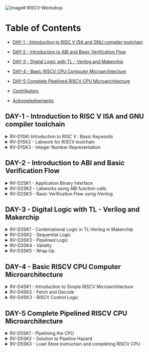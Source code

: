 ![image](https://github.com/Sushma-Ravindra/RISCV-Workshop/assets/141133883/6e00d042-05e0-4464-ac2d-5ac51bea3e46)# RISCV-Workshop
# Table of Contents
  - [DAY-1 - Introduction to RISC V ISA and GNU compiler toolchain](#day-1---introduction-to-risc-v-isa-and-gnu-compiler-toolchain)
  - [DAY-2 - Introduction to ABI and Basic Verification Flow](#day-2---introduction-to-abi-and-basic-verification-flow)
  - [DAY-3 - Digital Logic with TL - Verilog and Makerchip](#day-3---digital-logic-with-tl---verilog-and-makerchip)
  - [DAY-4 - Basic RISCV CPU Computer Microarchitecture](#day-4---basic-riscv-cpu-computer-microarchitecture)
  - [DAY-5 Complete Pipelined RISCV CPU Microarchitecture](#day-5-complete-pipelined-riscv-cpu-microarchitecture)


  - [Contributors](#contributors)
  - [Acknowledgements](#acknowledgements)



## DAY-1 - Introduction to RISC V ISA and GNU compiler toolchain


<details>
 <summary>
    RV-D1SKI Introduction to RISC V : Basic Keywords
 </summary>

## RV-D1SKI L1 Introduction 

ISA in layman terms is the language of the computers. If there is a code snippet that needs to be implemented on a harware, it has to be first converted to machine instructions furthermore into binary format. The higher level program(c) will be converted to an RTL and then subsequently mapped onto the hardware. An Instruction Set Architecture (ISA) is part of the abstract model of a computer that defines how the CPU is controlled by the software. The ISA acts as an interface between the hardware and the software, specifying both what the processor is capable of doing as well as how it gets done.


## RV_D1SK1_L2_From Apps To Hardware

Even the apps that are used so widely, are ultimately run on a hardware. This is done with the help of an intermidiate system called **system software** . It comprises of OS, kernel,compilers and assemblers. 

<img width="1440" alt="Screenshot 2023-08-17 at 4 11 54 PM" src="https://github.com/Sushma-Ravindra/IIITB-ASIC-1/assets/141133883/b4de1c2b-f427-4183-86c3-835d3d0f0f42">

_Compiler_: In computing, a compiler is a computer program that translates computer code written in one programming language (the source language) into another language (the target language). The name "compiler" is primarily used for programs that translate source code from a high-level programming language to a low-level programming language (e.g. assembly language, object code, or machine code) to create an executable program ie exe file. 


_Assembler_ : An assembler is a type of computer program that takes in basic instructions and converts them into a pattern of bits that the computer's processor can use to perform basic operations. The assembler's job is to convert assembler or assembly language code into machine code that the computer can then read and execute.


_Architecture of the computer_ : So architecture or ISA is the abstract interface between higher languages and generated machine level instructions by the compiler.

<img width="1440" alt="Screenshot 2023-08-17 at 4 10 56 PM" src="https://github.com/Sushma-Ravindra/IIITB-ASIC-1/assets/141133883/f2990f36-d867-453c-afd6-4f2a54730975">


Now, for the hardware to read instructions from the bit stream, there is need for RTL languages that further synthesis the instruction received from higher level languages into a netlist which can be implemented on the hardware.

<img width="1440" alt="Screenshot 2023-08-17 at 4 11 54 PM" src="https://github.com/Sushma-Ravindra/IIITB-ASIC-1/assets/141133883/1ee3f21b-2dc7-44f6-8a05-f552931af168">


## RV_D1SK1_L3_Detailed Description Of Course Content 

Beginning with basic C codes for integer addition and operations. Demo of the course content is given taking the mentioned code as example.

1) Pseudo Instructions: mv, ld, li.
2) Base Integer Instructions: Also called RV64i :  addi, lui , auipc. 64 bit refers to the data size it is operating on.
3) Multipy extenstion : RV64m : mulw , divw.
4) Single and Double Precision Floating point Extention : RV64F and RV64D : fsd, fmul.

Following are the few additional topics to be covered in the course.


_Application Binary Interface_
_Memory Allocation and Data Pointer_
_Signed and Unsigned Integer representation_

</details>




<details>
 <summary>
    RV-D1SK2 - Labwork for RISCV toolchain
 </summary>

## RV-D1SK2 - L1 - C Program to compute sum from 1 to N. 

Open a file named sum_1_to_n. using leafpad editor.
```
  $leafpad sum_1_to_n.c

```

Write your C code for sum of numbers from 1 to n (say n =9).
Compile using GNU compiler.
 ```
 $gcc sum_1_to_n.c

```

Run the compiled object file (Default object file formed with the name a.out). 

```
  $./a/out

```

## RV-D1SK2 - L2 - C - GCC Compile and Disassemble.

Since we have previously created our sum_1_to_n.c program file, now to run the same program using RISC-V simulator:

```
$riscv64-unknown-elf-gcc -O1 -mabi=lp64 -march=rv64i -o sum_1_to_n.o sum_1_to_n.c

```
Command info: riscv64-unknown-elf-gcc => RISC-V compiler , -Ofast => Compiler option (Various compiler options like -O1, -o1, -Ofast) , -mabi=lp64 => ABI of long int pointer , -march=rv64i => architecture-64bit , -o => output , sum_1_to_n.o => object file , sum_1_to_n.c => C program file

In order to see what is the assembly code for the C program that is run ,i.e to see the disassembled file, run the following in a new tab in the terminal:
```
$riscv64-unknown-elf-objdump -d sum_1_to_n.o | less

```

The same C program is now compiled using RISC-V toolchain. Spike simulator is used to run the object file , and also as a debugger.
```
  $ riscv64-unknown-elf-gcc -O1 -mabi=lp64 -march=rv64i -o sum1ton.o sum1ton.c
  $ riscv64-unknown-elf-objdump -d sum1ton.o | less
  # different command 
  $ riscv64-unknown-elf-gcc -Ofast -mabi=lp64 -march=rv64i -o sum1ton.o sum1ton.c
  $ riscv64-unknown-elf-objdump -d sum1ton.o | less
  $ spike pk sum1ton.o
```
![Screenshot from 2023-08-22 22-13-45](https://github.com/Sushma-Ravindra/RISCV-Workshop/assets/141133883/ce0fb07c-2f8d-4d52-aabb-66b9443aadda)
![Screenshot from 2023-08-22 22-18-50](https://github.com/Sushma-Ravindra/RISCV-Workshop/assets/141133883/bbdd8ce7-5785-46c7-aa7d-2d11b618bd29)
![Screenshot from 2023-08-22 22-21-24](https://github.com/Sushma-Ravindra/RISCV-Workshop/assets/141133883/4d0c659d-9e10-4303-af5b-94e5db98c176)
![Screenshot from 2023-08-22 22-25-45](https://github.com/Sushma-Ravindra/RISCV-Workshop/assets/141133883/96a29653-e7d3-4184-9f63-f714ac15c216)



## RV-D1SK2 - L3 - Spike Simulation and Debug.


Some data representation terms we use:
Byte - A byte is a fundamental unit of digital information that consists of a group of eight bits.
Word - A word is a basic unit of data that a processor can operate on in a single instruction. It typically corresponds to the natural data width of the processor's architecture. In RISC-V Word is of length 32bits.
Double Word - In computer architecture and data representation, a "double word" is a term used to describe a unit of data that is twice the size of a "word." In RISC-V Double word is of length 64bits.
Most Significant bit(MSB) - MSB stands for "Most Significant Bit." It is a term used in digital systems and binary representation to refer to the bit in a binary number that holds the highest positional value.
Least Significant bit(LSB) - LSB stands for "Least Significant Bit." It is the term used in binary representation to refer to the bit in a binary number that holds the lowest positional value. In other words, the Least Significant Bit is the rightmost bit in a binary representation.

![Screenshot from 2023-08-22 22-54-56](https://github.com/Sushma-Ravindra/RISCV-Workshop/assets/141133883/b4b26952-5c68-4547-887a-b7f709ac2f89)

The total unsigned numbers we can form using n-bits is given as : 2^(n) - 1.
We use 2's complement representation to represent the negative numbers.
For signed representation, the MSB bit indicated the sign of the number. If MSB=0, it is a positive number and MSB=1 indicates a negative number.



    In signed representation of binary numbers, the range of positive numbers we can represent using n-bits is: 0 to (2^(n-1) - 1) and the range of negative numbers is: -1 to -2^(n-1).
    
![Screenshot from 2023-08-22 22-56-53](https://github.com/Sushma-Ravindra/RISCV-Workshop/assets/141133883/7b74a7a7-24c7-41e9-b417-04c1a426894e)


    

</details>

<details>
 <summary>
    RV-D1SK3 - Integer Number Representation
 </summary>


## RV-D1SK3 - L1 - 64 bit Number System for Unsigned Numbers

Some data representation terms we use:
Byte - A byte is a fundamental unit of digital information that consists of a group of eight bits.
Word - A word is a basic unit of data that a processor can operate on in a single instruction. It typically corresponds to the natural data width of the processor's architecture. In RISC-V Word is of length 32bits.
Double Word - In computer architecture and data representation, a "double word" is a term used to describe a unit of data that is twice the size of a "word." In RISC-V Double word is of length 64bits.
Most Significant bit(MSB) - MSB stands for "Most Significant Bit." It is a term used in digital systems and binary representation to refer to the bit in a binary number that holds the highest positional value.
Least Significant bit(LSB) - LSB stands for "Least Significant Bit." It is the term used in binary representation to refer to the bit in a binary number that holds the lowest positional value. In other words, the Least Significant Bit is the rightmost bit in a binary representation.

![Screenshot from 2023-08-22 17-51-55](https://github.com/Sushma-Ravindra/RISCV-Workshop/assets/141133883/72e6e07e-3a3d-4052-8839-6c938b19d030)
![Screenshot from 2023-08-22 17-51-42](https://github.com/Sushma-Ravindra/RISCV-Workshop/assets/141133883/1780a8be-b44e-4a67-8e14-a3a68584b854)


## RV-D1SK3 - L2 - 64 bit Number System for Signed Numbers
 

In signed representation of binary numbers, the range of positive numbers we can represent using n-bits is: 0 to (2^(n-1) - 1) and the range of negative numbers is: -1 to -2^(n-1).
2's complement The two's complement is a mathematical technique used in computing to represent signed integers (positive and negative whole numbers) using the binary number system.

To convert a negative integer to its two's complement representation:
Take the positive binary representation.
Flip all the bits (change 0s to 1s and 1s to 0s).
Add 1 to the resulting value.
Positive number MSB=0 Negative number MSB=1


![Screenshot from 2023-08-22 22-56-53](https://github.com/Sushma-Ravindra/RISCV-Workshop/assets/141133883/11c2f83d-5193-4129-96b0-2b7327a4b912)


![Screenshot from 2023-08-22 17-52-14](https://github.com/Sushma-Ravindra/RISCV-Workshop/assets/141133883/2b8f169d-2c77-4eb3-bfe0-6365cf560d88)



## RV-D1SK3 - L3 - Lab for Signed and Unsigned Numbers


Let us do a lab exercise based on the signed and unsigned binary numbers:

 The following code is to rpresent the highest binary number in unsigned representation:

```
  #include <stdio.h>
  #include <math.h>
  int main() {
  unsigned long long int max = (unsigned long long int) (pow(2,64) -1);
  printf("highest number represented by unsigned long long int is %llu\n", max);
  return 0;
  }
```

Output:
![Screenshot from 2023-08-22 23-02-11](https://github.com/Sushma-Ravindra/RISCV-Workshop/assets/141133883/a875620f-c22a-4947-9f74-f38b2c54e032)


Modifying the above program to check whether the result we got is the highest number are not:

```
#include<stdio.h>
#include<math.h>

int main() {
	long long int max = (long long int) (pow(2,10) * -1);
	printf("highest number represented by long long int is %lld\n", max);
	return 0;
}

```
Output:


![Screenshot from 2023-08-22 23-04-56](https://github.com/Sushma-Ravindra/RISCV-Workshop/assets/141133883/829b1020-93b5-45a7-8309-076e18433716)


Now, Create a new file signedHighest.c with the following code in it:
```
#include<stdio.h>
#include<math.h>

int main() {
	long long int max = (long long int) (pow(2,63) -1);
	long long int min = (long long int) (pow(2,63) * -1);
	printf("highest number represented by long long int is %lld\n", max);
  printf("lowest number represented by long long int is %lld\n", min);
	return 0;
}
```
Output:
![Screenshot from 2023-08-22 23-10-28](https://github.com/Sushma-Ravindra/RISCV-Workshop/assets/141133883/48fa4e34-4840-44d4-8899-ad50a1db54a0)



</details>




## DAY-2 - Introduction to ABI and Basic Verification Flow

<details>
 <summary>
    RV-D2SK1 - Application Binary Interface
 </summary>



Application Binary Interface - In the context of RISC-V, the ABI specifies how system calls are invoked and how data is passed between user-mode applications and the operating system. Specifically, the ABI defines which registers are used for passing parameters to system calls and for receiving return values. It also specifies how the system call number (which corresponds to the specific service being requested) is passed to the operating system.
Register Width in RISC-V - The width of registers in the RISC-V architecture is determined by the value of XLEN, which represents the native word size of the processor. XLEN is defined at the time the RISC-V architecture is implemented and can be different for different variations of the architecture.
![image](https://github.com/Sushma-Ravindra/RISCV-Workshop/assets/141133883/92a0b9f5-73db-43a9-8362-7e9025139f04)


For RV64 (RISC-V 64-bit architecture), XLEN is 64 bits. This means that general-purpose registers and other data paths in the processor are 64 bits wide.
For RV32 (RISC-V 32-bit architecture), XLEN is 32 bits. In this case, general-purpose registers and data paths are 32 bits wide.

Registers - In RISC-V there are 32 registers(x1-x31). We can load the registers in two different ways.

Load directly into the registers.
Load into the memory and then to register.(Each memory cell hold 1byte for 64bits data to load into memory we need 8 such memory cells)

Little-endian memory addressing system - RISC-V belongs to the little endian memory addressing system.In a little-endian system, the least significant byte (LSB) of a multi-byte value is stored at the lowest memory address, while the most significant byte (MSB) is stored at the highest memory address.



Application Binary Interface:

It is a mode through which the application programmer can access the contents of hardware resources of the processor. The access of porcessor is done via registers.
In RISC-V specification, we have 32 registers whose width is defined by the keyword "XLEN". It is XLEN-32 bit for Rv32 and XLEN-64 for Rv64.
For RV64, the data can either be loaded to registers directly or we can first load tha data into memory which holds 8-bits in each memory address and then transfer it to the registers.
All the instructions in RISC-V is of 32-bits.
    1.ld(load doubleword) is a command to load the contents of memory into register.
    2.add is used to add the contents of the registers/memory.
    3.sd(store doubleword) is used to store the contents of register back to the memory.


![image](https://github.com/Sushma-Ravindra/RISCV-Workshop/assets/141133883/666a240a-18dd-4457-bc99-43d439deb36c)


![image](https://github.com/Sushma-Ravindra/RISCV-Workshop/assets/141133883/16cdc2d5-aa66-4228-a7d7-e6e8238cfe9a)



![image](https://github.com/Sushma-Ravindra/RISCV-Workshop/assets/141133883/65742ca0-082f-4b72-a1bd-cd8cc8eb4963)





In the RISC-V instruction set architecture (ISA), instructions are categorized based on their formats and functionalities. The I-type, R-type, and S-type instructions are three common categories of instructions in RISC-V. These categories help describe the structure of the instruction and how they operate on data.

    I-Type Instructions (Immediate): I-type instructions are used for operations that involve an immediate value (constant) and a register. The immediate value is encoded within the instruction itself. Common examples include ADDI (add immediate), LW (load word), and SW (store word). Syntax: OP rd, rs1, imm

    R-Type Instructions (Register): R-type instructions are used for operations that involve registers. The operation is specified by the opcode, and both source registers and destination registers are used. Common examples include ADD (add), SUB (subtract), and AND (bitwise AND). Syntax: OP rd, rs1, rs2

    S-Type Instructions (Store): S-type instructions are used for storing data from a register into memory. They involve two registers and an offset that determines the memory location. Common examples include SW (store word) and SH (store halfword). Syntax: OP rs2, imm(rs1) Registers As we can see in the above figure 5bits are needed to represent each register. So if we calculate total number of registers we can have it will be, 2^5=32. Different types of registers is shown above.




</details>


<details>
 <summary>
    RV-D2SK2 - Labworks using ABI function calls
 </summary>














Using ASM(Assembly language program) we are writing the code for sum of numbers from 1 to 9. We have main program in 1to9_custom.c file which does the function call and the function get calls in load.

```
#include<stdio.h>
extern int load(int x,int y); //defined function over here

int main{
int result=0;
int count=9;
result = load(0x0, count+1);

printf("sum of numbers from 1 to %d is %d\n", count,result);
}


//load.S
.section .text	
.global load
.type load, @function

load: 
	add  a4, a0, 0
	add  a2, a1, 0
	add  a3, 0, 0
loop:
	add  a4, a4, a3
	add  a3, a3, 1
	blt  a3, a2, loop
	add  a0, a4, 0
	ret

```

Run the above codes using spike compiler and observe: 

file:///home/lasya/Pictures/Screenshots/Screenshot%20from%202023-08-22%2018-22-15.png![image](https://github.com/Sushma-Ravindra/RISCV-Workshop/assets/141133883/8e1e94a6-17c5-4f74-b6ac-2ed544459105)


View the assembly code:
riscv64-unknown-elf-objdump -d sum1ton.o | less

file:///home/lasya/Pictures/Screenshots/Screenshot%20from%202023-08-22%2018-24-47.png![image](https://github.com/Sushma-Ravindra/RISCV-Workshop/assets/141133883/da9f2a79-7044-42d2-9ef1-1bd55f3bdbd8)











</details>

<details>
 <summary>
    RV-D2SK3 - Basic Verification Flow using iVerilog
 </summary>

We will follow the following procedure in this lab session:

![image](https://github.com/Sushma-Ravindra/RISCV-Workshop/assets/141133883/2123e583-e183-4f67-ad77-96c1213c92a8)

There is this rv32im.sh file which is the script file which contain scripts that are needed to convert into hex file which is firmware.hex and load it into picor32.v memory using testbench.v and simulate it at the end.

```
riscv64-unknown-elf-gcc -c -mabi=ilp32 -march=rv32im -o 1to9_custom.o 1to9_custom.c 
riscv64-unknown-elf-gcc -c -mabi=ilp32 -march=rv32im -o load.o load.S

riscv64-unknown-elf-gcc -c -mabi=ilp32 -march=rv32im -o syscalls.o syscalls.c
riscv64-unknown-elf-gcc -mabi=ilp32 -march=rv32im -Wl,--gc-sections -o firmware.elf load.o 1to9_custom.o syscalls.o -T riscv.ld -lstdc++
chmod -x firmware.elf
riscv64-unknown-elf-gcc -mabi=ilp32 -march=rv32im -nostdlib -o start.elf start.S -T start.ld -lstdc++
chmod -x start.elf
riscv64-unknown-elf-objcopy -O verilog start.elf start.tmp
riscv64-unknown-elf-objcopy -O verilog firmware.elf firmware.tmp
 cat start.tmp firmware.tmp > firmware.hex
python3 hex8tohex32.py firmware.hex > firmware32.hex
rm -f start.tmp firmware.tmp
iverilog -o testbench.vvp testbench.v picorv32.v
chmod -x testbench.vvp
vvp -N testbench.vvp
```


Use following commands to the riscv cpu program code:
```
	vim 1to9_custom.c
	chmod 777 rv32im.sh // change the permissions if needed
	./rv32im.sh 
```
file:///home/lasya/Pictures/Screenshots/Screenshot%20from%202023-08-22%2018-34-47.png![image](https://github.com/Sushma-Ravindra/RISCV-Workshop/assets/141133883/dc2542a4-3b85-4adc-b0a7-1837aa9704df)












</details>















## DAY-3 - Digital Logic with TL - Verilog and Makerchip

<details>
  <summary>
    RV-D3SK1 - Combinational Logic in TL-Verilog in Makerchip 
  </summary>

 ## RV-D3SK1 - L1 - Introduction to Logic Gates
Introduction to Logic gates
Logic gates are fundamental building blocks of digital circuits and are used to perform logical operations on binary data, which consists of 0s and 1s. These gates are the foundational components that allow computers and other digital devices to process and manipulate information.

![image](https://github.com/Sushma-Ravindra/RISCV-Workshop/assets/141133883/5f10bdaa-6143-447c-8495-f6a5784c78de)


TL-verilog which is Transactional - Level verilog is a higher-level abstraction of hardware description language (HDL) used for modeling and designing digital systems at a higher level of abstraction. It's often used to describe the behavior of a system without delving into the low-level implementation details. This level of abstraction is particularly useful for system-level design and simulation.
In contrast to the traditional gate-level Verilog, which focuses on describing the circuit interconnections and physical gates, transactional-level Verilog allows designers to describe the operation of the system using more abstract constructs.

Makerchip Makerchip is an online platform and integrated development environment (IDE) that allows users to design, simulate, and implement digital systems using hardware description languages (HDLs) like TL-verilog, Verilog and VHDL. It provides a user-friendly environment for creating and testing digital designs, making it especially useful for learning, teaching, and prototyping digital circuits and systems.
This is how makerchip platform looks like(below is the example of pythagorean) 

![image](https://github.com/Sushma-Ravindra/RISCV-Workshop/assets/141133883/da315b60-030c-4e01-8830-de05dd3f86e6)


 
 ## RV-D3SK1 - L2 - Basic MUX Implementation and Introduction to Makerchip


Go to makerchip.com and launch Makerchip IDE.
Go to Learn, click on Examples and select FPGA multipler.

![image](https://github.com/Sushma-Ravindra/RISCV-Workshop/assets/141133883/b8883b97-c251-415f-bd02-36c06db3c103)

![image](https://github.com/Sushma-Ravindra/RISCV-Workshop/assets/141133883/566674c5-2f14-413b-ae9f-38b46c0b3a30)

![image](https://github.com/Sushma-Ravindra/RISCV-Workshop/assets/141133883/c42727ab-3aa6-4494-be3d-5cd4e54877d4)

![image](https://github.com/Sushma-Ravindra/RISCV-Workshop/assets/141133883/9371a1ca-ceac-4c49-9b85-f23c4d1e878d)

![image](https://github.com/Sushma-Ravindra/RISCV-Workshop/assets/141133883/3e81da6d-aada-47e3-b435-40e22a4aa791)



 
 ## RV-D3SK1 - L3 - Labs for Combinational Logic

Moving on to a combinational calculator on Makerchip ide using TLverilog
 
```
\TLV
 $reset = *reset;

 $val1[31:0] = $rand1[3:0];
 $val2[31:0] = $rand2[3:0];

 $sum[31:0] = $val1 + $val2;
 $diff[31:0] = $val1 - $val2;
 $prod[31:0] = $val1 * $val2;
 $quot[31:0] = $val1 / $val2;

$out[31:0] = $opt[1] ? ($opt[0] ? $quot : $prod) : ($opt[0] ? $diff : $sum);

*passed = *cyc_cnt > 40;
*failed = 1'b0;
\SV
  endmodule
```


![image](https://github.com/Sushma-Ravindra/RISCV-Workshop/assets/141133883/2c415356-49c4-4127-b27d-1946c4db531b)

 

 </details>

 
<details>
  <summary>
    RV-D3SK2 - Sequential Logic 
  </summary>

## RV-D3SK2 - L1 - Introduction to Sequential Logic and Counter Lab
Sequential Logic needs a clock for operation.

![image](https://github.com/Sushma-Ravindra/RISCV-Workshop/assets/141133883/c75532a3-93ae-4b62-ad17-8baa644cc731)


![image](https://github.com/Sushma-Ravindra/RISCV-Workshop/assets/141133883/a142c906-62e9-499c-9ebb-6a6eb9b553cc)


![image](https://github.com/Sushma-Ravindra/RISCV-Workshop/assets/141133883/3829f951-67d3-4a81-91a7-e2d5376f9100)


## RV-D3SK2 - L2 - Sequential Calculator Lab


![image](https://github.com/Sushma-Ravindra/RISCV-Workshop/assets/141133883/6fe8f1f3-97fb-4474-84fa-ea63db977668)

```
 $reset = *reset;

 $val2[31:0] = $rand2[3:0];
 $val1[31:0] = >>1$out[31:0];

 $sum[31:0] = $val1 +  $val2;
 $diff[31:0] = $val1 - $val2;
 $prod[31:0] = $val1 * $val2;
 $quot[31:0] = $val1 / $val2;

 $out[31:0] = $reset ? 0 : ($opt[1] ? ($opt[0] ? $quot : $prod) : ($opt[0] ? $diff : $sum));

*passed = *cyc_cnt > 40;
*failed = 1'b0;
\SV
endmodule

```
![image](https://github.com/Sushma-Ravindra/RISCV-Workshop/assets/141133883/4e3087a8-67a5-4f88-ad1a-6e70d6dba14f)





</details>


<details>
  <summary>
    RV-D3SK3 - Pipelined Logic 
  </summary>

## RV-D3SK3 - L1 - Pipelined Logic and Retiming

Pipelining or timing abstract is an important feature in TL verilog as it can be implemented very easily with fewer codes as compared to system verilog which reduces bugs to a great extent. An example of the pipeling for pythogoras theorem using both TL verilog and system verilog in this repo . In TL verilog pipeling can be implemented by defining the pipeline as |calc and the different pipeline stages should be properly align and are indicated by @1, @2 and so on.
Pipeline - Timing abstract Pipeline timing abstraction in Transaction-Level (TL) Verilog involves modeling the behavior of a pipelined digital system at a higher level of abstraction. Pipelining is a technique used to improve the throughput of digital systems by breaking down a complex operation into multiple stages, allowing multiple operations to be in progress simultaneously. Pipeline timing helps to operate at higher frequency.





## RV-D3SK3 - L2 - Pipeline Logic Advantages and Demo on Platform

Pipeline is implemented using Pythogorean theorem in hardware

![image](https://github.com/Sushma-Ravindra/RISCV-Workshop/assets/141133883/c01af7cd-2432-4d8b-b584-d17b92a3adb5)



Implement the Fibonacci Series in a pipeline:

![image](https://github.com/Sushma-Ravindra/RISCV-Workshop/assets/141133883/9340d0da-e48b-4679-8a91-987501a2b5d8)




## RV-D3SK3 - L3 - Lab on Error Condtions within Computation Pipeline

```
\TLV
$reset = *reset;

|comp
  @1
     $err1 = $bad_input || $illegeal_op;
  @3
     $err2 = $err1 || $over_flow;
  @6
     $err3 = $err2 || $div_by_zer0;

*passed = *cyc_cnt > 40;
 *failed = 1'b0;
\SV
 endmodule
```

![image](https://github.com/Sushma-Ravindra/RISCV-Workshop/assets/141133883/cebbc18d-a069-4cc3-9808-aab0fbcdb491)


## RV-D3SK3 - L4 - Lab on 2 Cycle Calculator


Counter 

![image](https://github.com/Sushma-Ravindra/RISCV-Workshop/assets/141133883/0f2a982a-7503-4de9-a6c3-d2711dcc8693)

![image](https://github.com/Sushma-Ravindra/RISCV-Workshop/assets/141133883/c5da1eca-37e8-4218-8792-ecaa8fb30f9d)


Cycle Calculator


![image](https://github.com/Sushma-Ravindra/RISCV-Workshop/assets/141133883/a012dd5f-92a3-4376-9f85-02b25c102474)

![image](https://github.com/Sushma-Ravindra/RISCV-Workshop/assets/141133883/d1e973ce-e928-4764-b3c0-5a298c9ba388)




</details>


<details>
  <summary>
    RV-D3SK4 - Validity 
  </summary>

In Transaction-Level Verilog (TL-Verilog), which is an extension of the Verilog hardware description language (HDL), "validity" refers to the concept of indicating whether a piece of data is valid or not. TL-Verilog is designed to facilitate high-level modeling and rapid design entry, particularly for transaction-level modeling.
A new scope, called “when” scope is introduced for this and it is denoted as ?$valid. This new scope has many advantages - easier design, cleaner debug, better error checking and automated clock gating. Validity provides :
Easier debug
Cleaner design
Better error checking
Automated Clock gating
Clock Gating: Clock gating is a power-saving technique used in digital circuit design to reduce the dynamic power consumption of a circuit by controlling the clock signal to specific components or modules when they are not actively needed. TL-Verilog can produce fine-grained gating(Enable). It involves enabling or disabling the clock signal to certain portions of a circuit based on their operational requirements. This helps conserve power by reducing unnecessary clock switching and activity. In clock gating, the clock signal is used as a control signal to enable or disable the operation of certain elements within a design. When a component's clock is gated off (disabled), it effectively stops processing and consuming power, thereby reducing power consumption. When the component's clock is gated on (enabled), it resumes normal operation.

Implementing the Pythagoran's theorem with validity:


DISTANCE ACCUMULATOR:



![image](https://github.com/Sushma-Ravindra/RISCV-Workshop/assets/141133883/378a529f-7838-4313-946e-b48097bfd0d7)

```
 $reset = *reset;

 |calc
 	 @1
     $reset = *reset;
        
  ?$vaild      
     @1
        $aa_seq[31:0] = $aa[3:0] * $aa;
        $bb_seq[31:0] = $bb[3:0] * $bb;;
  
     @2
        $cc_seq[31:0] = $aa_seq + $bb_seq;;
  
     @3
        $cc[31:0] = sqrt($cc_seq);
        
  @4
     $total_distance[63:0] = 
        $reset ? '0 :
        $valid ? >>1$total_distance + $cc :
                 >>1$total_distance;
```

![image](https://github.com/Sushma-Ravindra/RISCV-Workshop/assets/141133883/c2c9a4c8-3aca-4dd1-8cf3-9d81f4f759eb)


To implement Cycle calculator with Validity:

![image](https://github.com/Sushma-Ravindra/RISCV-Workshop/assets/141133883/dc90864b-7cb7-42ae-89ed-d0d837613521)

```
|calc
  @0
     $reset = *reset;
     
  @1
     $val1 [31:0] = >>2$out [31:0];
     $val2 [31:0] = $rand2[3:0];
     
     $valid = $reset ? 1'b0 : >>1$valid + 1'b1 ;
     $valid_or_reset = $valid || $reset;
     
  ?$vaild_or_reset
     @1   
        $sum [31:0] = $val1 + $val2;
        $diff[31:0] = $val1 - $val2;
        $prod[31:0] = $val1 * $val2;
        $quot[31:0] = $val1 / $val2;
        
     @2   
        $out [31:0] = $reset ? 32'b0 :
                      ($op[1:0] == 2'b00) ? $sum :
                      ($op[1:0] == 2'b01) ? $diff :
                      ($op[1:0] == 2'b10) ? $prod :
                                            $quot ;
```

![image](https://github.com/Sushma-Ravindra/RISCV-Workshop/assets/141133883/6e360025-1e4a-484d-9c39-910572a6b2ae)



To implement Calculator with single value memory:

![image](https://github.com/Sushma-Ravindra/RISCV-Workshop/assets/141133883/6599c788-5d07-4857-92e8-4b70b6d88fab)


```
|calc
  @0
     $reset = *reset;
     
  @1
     $val1 [31:0] = >>2$out;
     $val2 [31:0] = $rand2[3:0];
     
     $valid = $reset ? 1'b0 : >>1$valid + 1'b1 ;
     $valid_or_reset = $valid || $reset;
     
  ?$vaild_or_reset
     @1   
        $sum [31:0] = $val1 + $val2;
        $diff[31:0] = $val1 - $val2;
        $prod[31:0] = $val1 * $val2;
        $quot[31:0] = $val1 / $val2;
        
     @2   
        $mem[31:0] = $reset ? 32'b0 :
                     ($op[2:0] == 3'b101) ? $val1 : >>2$mem ;
        
        $out [31:0] = $reset ? 32'b0 :
                      ($op[2:0] == 3'b000) ? $sum :
                      ($op[2:0] == 3'b001) ? $diff :
                      ($op[2:0] == 3'b010) ? $prod :
                      ($op[2:0] == 3'b011) ? $quot :
                      ($op[2:0] == 3'b100) ? >>2$mem : >>2$out ;
```


![image](https://github.com/Sushma-Ravindra/RISCV-Workshop/assets/141133883/8d4f12d2-3449-4d55-a544-27d551dc8315)






 </details>

<details>
  <summary>
    RV-D3SK5 - Wrap Up
  </summary>
THe concept of Hierarchy is explored in Makerchip with the help of examples.


Conways Game of LIfe


![image](https://github.com/Sushma-Ravindra/RISCV-Workshop/assets/141133883/553aba36-a7eb-4f7e-a4d3-975de6506aa6)

Pythagoran's theorem:
```
|calc
      
      // DUT
      /coord[1:0]
         @1
            $sq[9:0] = $value[3:0] ** 2;
      @2
         $cc_sq[10:0] = /coord[0]$sq + /coord[1]$sq;
      @3
         $cc[4:0] = sqrt($cc_sq);


      // Print
      @3
         \SV_plus
            always_ff @(posedge clk) begin
               \$display("sqrt((\%2d ^ 2) + (\%2d ^ 2)) = %2d", /coord[0]$value, /coord[1]$value, $cc);
            end


```


![image](https://github.com/Sushma-Ravindra/RISCV-Workshop/assets/141133883/5d01ae5f-c734-4543-a106-58b16a407908)




 


</details>


## DAY-4 - Basic RISCV CPU Computer Microarchitecture

<details>
  <summary>
    RV-D4SK1 - Introduction to Simple RISCV Microarchitecture
  </summary>

## RV-D4SK1 - L1 - Microarchitecture of Single Cycle RISCV CPU
## RV-D4SK2 - L2 - Starting Point Code for RISCV Labs - 1
## RV-D4SK2 - L3 - Starting Point Code for RISCV Labs - 2

</details>


<details>
  <summary>
    RV-D4SK2 - Fetch and Decode
  </summary>

##  RV-D4SK2 - L1 - Implementation Plan and Lab for PC
##  RV-D4SK2 - L2 - Lab for instruction fetch logic
##  RV-D4SK2 - L3 - Lab for RV instruction types IRSBJU Decode Logic
##  RV-D4SK2 - L4 - Lab for instruction immediate decode logic for RV ISBUJ
##  RV-D4SK2 - L5 - Lab to decode other fields of Instruction of RV ISBUJ
##  RV-D4SK2 - L6 - Lab to decode instruction fields based on Instruction type RV ISBUJ
##  RV-D4SK2 - L7 - Lab to decode individual Instruction


  
</details>


<details>
  <summary>
    RV-D4SK3 - RISCV Control Logic 
  </summary>

 
## RV-D4SK3 - L1 - Lab for Register file read -1 
## RV-D4SK3 - L2 - Lab for Register file read -2
## RV-D4SK3 - L3 - Lab for ALU operations
## RV-D4SK3 - L4 - Lab for Register file write 
## RV-D4SK3 - L5 - Concept of array and Rgister file details
## RV-D4SK3 - L6 - Lab for implementing branch Instructions
## RV-D4SK3 - L7 - Lab fpr completing branch instructions implementations
## RV-D4SK3 - L8 - Lab to create simple testbench

</details>


## DAY-5 Complete Pipelined RISCV CPU Microarchitecture



<details>
  <summary>
    RV-D5SK1 - Pipelining the CPU  
  </summary>

  ## RV-D5SK1 - L1 - Introduction to control flow hazard and read after write hazard
  ## RV-D5SK1 - L2 - Create 3 cycle valid signal
  ## RV-D5SK1 - L3 - Code 3 cycle RISCV architecture to take care of invalid signal
  ## RV-D5SK1 - L4 - To modify 3 cycle RISCV to distribute logic 

</details>


<details>
  <summary>
    RV-D5SK2 - Solution to Pipeline Hazard
  </summary>


## RV-D5SK2 - L1 - Register File Bypass to address RD after WR hazard
## RV-D5SK2 - L2 - Braches to correct branch target path
## RV-D5SK2 - L3 - Complete instuction decode 
## RV-D5SK2 - L4 - Code complete ALU
</details>

<details>
  <summary>
    RV-D5SK3 - Load Store Instruction and completing RISCV CPU
  </summary>

## RV-D5SK3 - L1 - Introduction and Lab to redirect load
## RV-D5SK3 - L2 - Load data from Memory to Rgister file
## RV-D5SK3 - L3 - Add loads and stores to test program
## RV-D5SK3 - L4 - Add control logic for JUMP instructions
## RV-D5SK3 - L5 - Wrap up 













## Contributors
SUSHMA R


## Acknowledgements 
www.vsdiat.com

www.github/kunal123.com

www.google.com

www.chipedge.com/everything-you-need-to-know-about-synthesis-in-vlsi/

www.electronicsforyou.com

